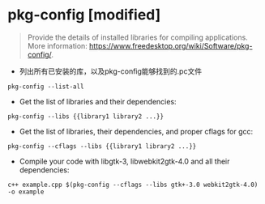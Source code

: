 # pkg-config [modified]

> Provide the details of installed libraries for compiling applications.
> More information: <https://www.freedesktop.org/wiki/Software/pkg-config/>.

- 列出所有已安装的库，以及pkg-config能够找到的.pc文件

`pkg-config --list-all`

- Get the list of libraries and their dependencies:

`pkg-config --libs {{library1 library2 ...}}`

- Get the list of libraries, their dependencies, and proper cflags for gcc:

`pkg-config --cflags --libs {{library1 library2 ...}}`

- Compile your code with libgtk-3, libwebkit2gtk-4.0 and all their dependencies:

`c++ example.cpp $(pkg-config --cflags --libs gtk+-3.0 webkit2gtk-4.0) -o example`
